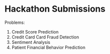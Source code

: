 # Hackathon Submissions

Problems:
1. Credit Score Prediction
2. Credit Card Card Fraud Detection
3. Sentiment Analysis
4. Patient Financial Behavior Prediction
